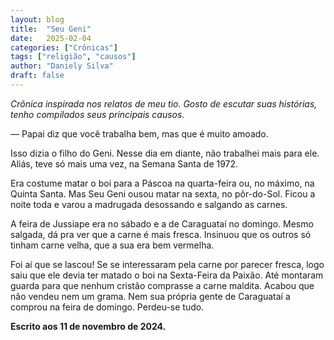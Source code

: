 ```yaml
---
layout: blog
title:  "Seu Geni"
date:   2025-02-04
categories: ["Crônicas"]
tags: ["religião", "causos"]
author: "Daniely Silva"
draft: false
---
```

*Crônica inspirada nos relatos de meu tio. Gosto de escutar suas histórias, tenho compilados seus principais causos.*

— Papai diz que você trabalha bem, mas que é muito amoado.

Isso dizia o filho do Geni. Nesse dia em diante, não trabalhei mais para ele. Aliás, teve só mais uma vez, na Semana Santa de 1972.

Era costume matar o boi para a Páscoa na quarta-feira ou, no máximo, na Quinta Santa. Mas Seu Geni ousou matar na sexta, no pôr-do-Sol. Ficou a noite toda e varou a madrugada desossando e salgando as carnes.

A feira de Jussiape era no sábado e a de Caraguataí no domingo. Mesmo salgada, dá pra ver que a carne é mais fresca. Insinuou que os outros só tinham carne velha, que a sua era bem vermelha.

Foi aí que se lascou! Se se interessaram pela carne por parecer fresca, logo saiu que ele devia ter matado o boi na Sexta-Feira da Paixão. Até montaram guarda para que nenhum cristão comprasse a carne maldita. Acabou que não vendeu nem um grama. Nem sua própria gente de Caraguataí a comprou na feira de domingo. Perdeu-se tudo.

**Escrito aos 11 de novembro de 2024.**
